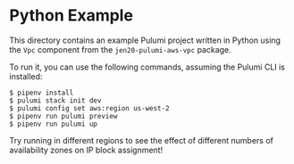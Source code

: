 # Python Example

This directory contains an example Pulumi project written in Python using the `Vpc` component from the `jen20-pulumi-aws-vpc` package.

To run it, you can use the following commands, assuming the Pulumi CLI is installed:

```shell
$ pipenv install
$ pulumi stack init dev
$ pulumi config set aws:region us-west-2
$ pipenv run pulumi preview
$ pipenv run pulumi up
```

Try running in different regions to see the effect of different numbers of availability zones on IP block assignment! 
